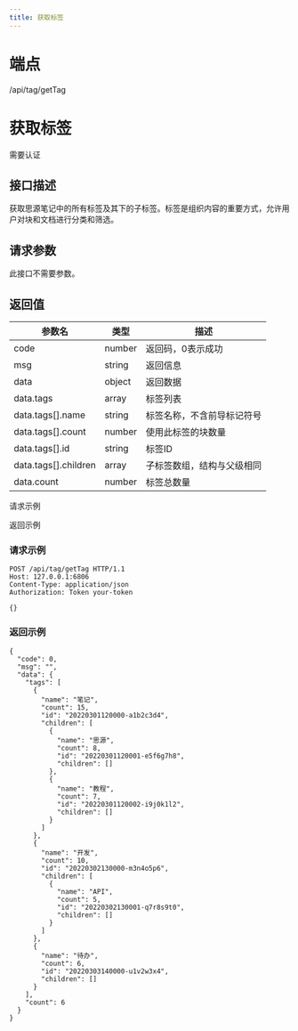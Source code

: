 ```yaml
---
title: 获取标签
---
```

# 端点

/api/tag/getTag

# 获取标签

需要认证

## 接口描述

获取思源笔记中的所有标签及其下的子标签。标签是组织内容的重要方式，允许用户对块和文档进行分类和筛选。

## 请求参数

此接口不需要参数。

## 返回值

| 参数名 | 类型 | 描述 |
| --- | --- | --- |
| code | number | 返回码，0表示成功 |
| msg | string | 返回信息 |
| data | object | 返回数据 |
| data.tags | array | 标签列表 |
| data.tags\[\].name | string | 标签名称，不含前导标记符号 |
| data.tags\[\].count | number | 使用此标签的块数量 |
| data.tags\[\].id | string | 标签ID |
| data.tags\[\].children | array | 子标签数组，结构与父级相同 |
| data.count | number | 标签总数量 |

请求示例

返回示例

### 请求示例

```
POST /api/tag/getTag HTTP/1.1
Host: 127.0.0.1:6806
Content-Type: application/json
Authorization: Token your-token

{}
```

### 返回示例

```
{
  "code": 0,
  "msg": "",
  "data": {
    "tags": [
      {
        "name": "笔记",
        "count": 15,
        "id": "20220301120000-a1b2c3d4",
        "children": [
          {
            "name": "思源",
            "count": 8,
            "id": "20220301120001-e5f6g7h8",
            "children": []
          },
          {
            "name": "教程",
            "count": 7,
            "id": "20220301120002-i9j0k1l2",
            "children": []
          }
        ]
      },
      {
        "name": "开发",
        "count": 10,
        "id": "20220302130000-m3n4o5p6",
        "children": [
          {
            "name": "API",
            "count": 5,
            "id": "20220302130001-q7r8s9t0",
            "children": []
          }
        ]
      },
      {
        "name": "待办",
        "count": 6,
        "id": "20220303140000-u1v2w3x4",
        "children": []
      }
    ],
    "count": 6
  }
}
```

